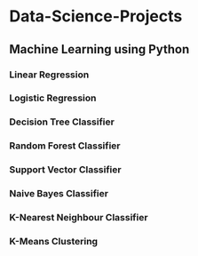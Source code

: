 # Data-Science-Projects
## Machine Learning using Python 
### Linear Regression
### Logistic Regression
### Decision Tree Classifier
### Random Forest Classifier
### Support Vector Classifier
### Naive Bayes Classifier
### K-Nearest Neighbour Classifier
### K-Means Clustering
